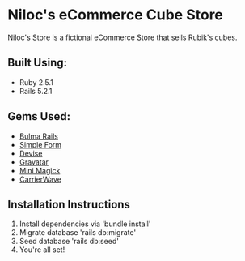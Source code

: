 # Niloc's eCommerce Cube Store

Niloc's Store is a fictional eCommerce Store that sells Rubik's cubes. 

## Built Using:
* Ruby 2.5.1
* Rails 5.2.1

## Gems Used:
* [Bulma Rails](https://github.com/jgthms/bulma)
* [Simple Form](https://github.com/plataformatec/simple_form)
* [Devise](https://github.com/plataformatec/devise) 
* [Gravatar](https://github.com/mdeering/gravatar_image_tag)
* [Mini Magick](https://github.com/minimagick/minimagick)
* [CarrierWave](https://github.com/carrierwaveuploader/carrierwave)

## Installation Instructions

1. Install dependencies via 'bundle install'
2. Migrate database 'rails db:migrate'
3. Seed database 'rails db:seed'
4. You're all set!

